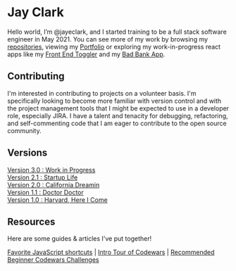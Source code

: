 # Jay Clark

Hello world, I’m @jayeclark, and I started training to be a full stack software engineer in May 2021. You can see more of my work by browsing my [repositories](https://github.com/jayeclark?tab=repositories), viewing my [Portfolio](https://jayeclark.github.io) or exploring my work-in-progress react apps like my [Front End Toggler](https://jayeclark.github.io/front-end/) and my [Bad Bank App](https://jayeclark.github.io/banking). 

## Contributing
I'm interested in contributing to projects on a volunteer basis. I'm specifically looking to become more familiar with version control and with the project management tools that I might be expected to use in a developer role, especially JIRA. I have a talent and tenacity for debugging, refactoring, and self-commenting code that I am eager to contribute to the open source community.

## Versions

[Version 3.0 : Work in Progress](https://github.com/jayeclark/jayeclark/blob/main/versions.md#version-30--work-in-progress)  
[Version 2.1 : Startup Life](https://github.com/jayeclark/jayeclark/blob/main/versions.md#version-21--startup-life)  
[Version 2.0 : California Dreamin](https://github.com/jayeclark/jayeclark/blob/main/versions.md#version-20--california-dreamin)  
[Version 1.1 : Doctor Doctor](https://github.com/jayeclark/jayeclark/blob/main/versions.md#version-11--doctor-doctor)  
[Version 1.0 : Harvard, Here I Come](https://github.com/jayeclark/jayeclark/blob/main/versions.md#version-10--harvard-here-i-come)  

## Resources
Here are some guides & articles I've put together!

[Favorite JavaScript shortcuts](https://github.com/jayeclark/jayeclark/blob/main/jsShortcuts.md) |
[Intro Tour of Codewars](https://jayeclark.github.io/resources/tour.html) |
[Recommended Beginner Codewars Challenges](https://jayeclark.github.io/resources/codewars.html)

<!---
jayeclark/jayeclark is a ✨ special ✨ repository because its `README.md` (this file) appears on your GitHub profile.
You can click the Preview link to take a look at your changes.
--->
